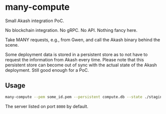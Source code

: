 # many-compute

Small Akash integration PoC. 

No blockchain integration.
No gRPC. 
No API.
Nothing fancy here.

Take MANY requests, e.g., from Gwen, and call the Akash binary behind the scene. 

Some deployment data is stored in a persistent store as to not have to request the information from Akash every time.
Please note that this persistent store can become out of sync with the actual state of the Akash deployment.
Still good enough for a PoC.

## Usage

```bash
many-compute --pem some_id.pem --persistent compute.db --state ./staging/compute_state.json5 [AKASH_WALLET_ADDRESS]
```

The server listed on port `8000` by default.